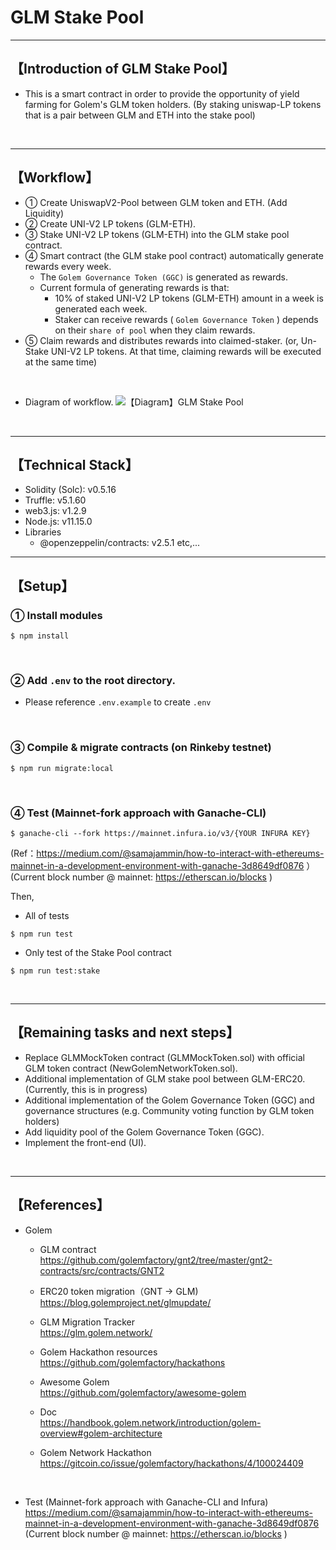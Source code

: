 # GLM Stake Pool

***
## 【Introduction of GLM Stake Pool】
- This is a smart contract in order to provide the opportunity of yield farming for Golem's GLM token holders. (By staking uniswap-LP tokens that is a pair between GLM and ETH into the stake pool)

&nbsp;

***

## 【Workflow】
- ① Create UniswapV2-Pool between GLM token and ETH. (Add Liquidity)
- ② Create UNI-V2 LP tokens (GLM-ETH).
- ③ Stake UNI-V2 LP tokens (GLM-ETH) into the GLM stake pool contract.
- ④ Smart contract (the GLM stake pool contract) automatically generate rewards every week.
  - The `Golem Governance Token (GGC)` is generated as rewards. 
  - Current formula of generating rewards is that:
    - 10% of staked UNI-V2 LP tokens (GLM-ETH) amount in a week is generated each week. 
    - Staker can receive rewards ( `Golem Governance Token` ) depends on their `share of pool` when they claim rewards.
- ⑤ Claim rewards and distributes rewards into claimed-staker.
  (or, Un-Stake UNI-V2 LP tokens. At that time, claiming rewards will be executed at the same time)

&nbsp;

- Diagram of workflow.
![【Diagram】GLM Stake Pool](https://user-images.githubusercontent.com/19357502/103907871-2a58fb80-5145-11eb-8e79-6f6603b8576a.png)

&nbsp;

***

## 【Technical Stack】
- Solidity (Solc): v0.5.16
- Truffle: v5.1.60
- web3.js: v1.2.9
- Node.js: v11.15.0
- Libraries
  - @openzeppelin/contracts: v2.5.1
    etc,...
&nbsp;

***

## 【Setup】
### ① Install modules
```
$ npm install
```

<br>

### ② Add `.env` to the root directory. 
- Please reference `.env.example` to create `.env` 


<br>

### ③ Compile & migrate contracts (on Rinkeby testnet)
```
$ npm run migrate:local
```

<br>

### ④ Test (Mainnet-fork approach with Ganache-CLI)
```
$ ganache-cli --fork https://mainnet.infura.io/v3/{YOUR INFURA KEY}
```
(Ref：https://medium.com/@samajammin/how-to-interact-with-ethereums-mainnet-in-a-development-environment-with-ganache-3d8649df0876 ）  
(Current block number @ mainnet: https://etherscan.io/blocks )

Then,  

- All of tests
```
$ npm run test
```

- Only test of the Stake Pool contract
```
$ npm run test:stake
```

&nbsp;

***

## 【Remaining tasks and next steps】
- Replace GLMMockToken contract (GLMMockToken.sol) with official GLM token contract (NewGolemNetworkToken.sol).
- Additional implementation of GLM stake pool between GLM-ERC20. (Currently, this is in progress)
- Additional implementation of the Golem Governance Token (GGC) and governance structures (e.g. Community voting function by GLM token holders)
- Add liquidity pool of the Golem Governance Token (GGC).
- Implement the front-end (UI).


&nbsp;

***

## 【References】
- Golem  
  - GLM contract  
    https://github.com/golemfactory/gnt2/tree/master/gnt2-contracts/src/contracts/GNT2  

  - ERC20 token migration（GNT -> GLM)  
    https://blog.golemproject.net/glmupdate/  
  
  - GLM Migration Tracker  
    https://glm.golem.network/  
  
  - Golem Hackathon resources  
    https://github.com/golemfactory/hackathons  
  
  - Awesome Golem  
    https://github.com/golemfactory/awesome-golem  
  
  - Doc  
    https://handbook.golem.network/introduction/golem-overview#golem-architecture  
  
  - Golem Network Hackathon  
    https://gitcoin.co/issue/golemfactory/hackathons/4/100024409  

<br>

- Test (Mainnet-fork approach with Ganache-CLI and Infura)  
https://medium.com/@samajammin/how-to-interact-with-ethereums-mainnet-in-a-development-environment-with-ganache-3d8649df0876  
(Current block number @ mainnet: https://etherscan.io/blocks )  
